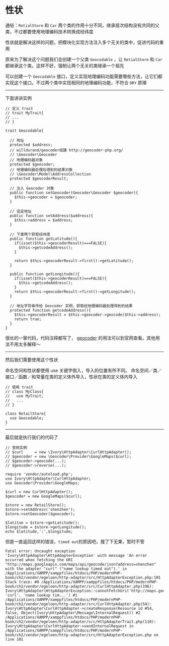 # 性状

通俗：`RetialStore` 和 `Car` 两个类的作用十分不同，继承层次结构没有共同的父类，不过都要使用地理编码技术转换成经纬度

性状就是解决这样的问题，把模块化实现方法注入多个无关的类中，促进代码的重用

原来为了解决这个问题我们会创建一个父类 `Geocodable` ，让 `RetialStore` 和 `Car` 都继承这个类。这样不好，强制让两个无关的类继承一个祖先

可以创建一个 `Geocodable` 接口，定义实现地理编码功能需要哪些方法，让它们都实现这个接口。不过两个类中实现相同的地理编码功能，不符合 `DRY` 原理

---

下面讲讲实例

    // 定义 trait
    // trait MyTrait{
    // ...
    // }

    trait Geocodable{
      
      // 地址
      protected $address;
      // willdurand/geocoder组建 http://geocoder-php.org/
      // \Geocoder\Geocoder
      // 地理编码器对象
      protected $geocoder;
      // 地理编码器处理后得到的结果对象
      // \Geocoder\Model\AddressCollection
      protected $geocoderResult;

      // 注入 Geocoder 对象
      public function setGeocoder(Geocoder\Geocoder $geocoder){
        $this->geocoder = $geocoder;
      }

      // 设定地址
      public function setAddress($address){
        $this->address = $address;
      }

      // 下面两个获取经纬度
      public function getLatitude(){
        if(isset($this->geocoderResult)===FALSE){
          $this->getcodeAddress();
        }

        return $this->geocoderResult->first()->getLatitude();
      }

      public function getLongitude(){
        if(isset($this->geocoderResult)===FALSE){
          $this->getcodeAddress();
        }
        return $this->geocoderResult->first()->getLongitude();
      }

      // 地址字符串传给 Geocoder 实例，获取经地理编码器处理得到的结果
      protected function getcodeAddress(){
        $this->geocoderResult = $this->geocoder->geocode($this->address);
        return true;
      }
    }

很长的一窜代码，代码注释都写了， [geocoder](http://geocoder-php.org/) 的用法可以到官网查看。其他用法不用太多解释～

---

然后我们需要使用这个性状

命名空间和性状都使用 use 关键字倒入，导入的位置有所不同。
命名空间／类／接口／函数／和常量在类的定义体外导入，性状在类的定义体内导入

    // 使用 trait
    // class MyClass{
    //   use MyTrait;
    //   ...
    // }

    class RetailStore{
      use Geocodable;
    }

---

最后就是执行我们的代码了

    // 官网实例
    // $curl     = new \Ivory\HttpAdapter\CurlHttpAdapter();
    // $geocoder = new \Geocoder\Provider\GoogleMaps($curl);
    // $geocoder->geocode(...);
    // $geocoder->reverse(...);

    require 'vendor/autoload.php';
    use Ivory\HttpAdapter\CurlHttpAdapter;
    use Geocoder\Provider\GoogleMaps;

    $curl = new CurlHttpAdapter();
    $geocoder = new GoogleMaps($curl);

    $store = new RetailStore();
    $store->setAddress('shenzhen');
    $store->setGeocoder($geocoder);

    $latitue = $store->getLatitude();
    $longitude = $store->getLongitude();
    echo $latitude,':',$longitude;

但是一直返回这样的错误，`timed out`的原因吧，搜了下无果，暂时不管

    Fatal error: Uncaught exception 'Ivory\HttpAdapter\HttpAdapterException' with message 'An error occurred when fetching the URI "http://maps.googleapis.com/maps/api/geocode/json?address=shenzhen" with the adapter "curl" ("name lookup timed out").' in /Applications/XAMPP/xamppfiles/htdocs/PHP/modernPHP-book/ch2/vendor/egeloen/http-adapter/src/HttpAdapterException.php:101 Stack trace: #0 /Applications/XAMPP/xamppfiles/htdocs/PHP/modernPHP-book/ch2/vendor/egeloen/http-adapter/src/CurlHttpAdapter.php(196): Ivory\HttpAdapter\HttpAdapterException::cannotFetchUri('http://maps.goo...', 'curl', 'name lookup tim...') #1 /Applications/XAMPP/xamppfiles/htdocs/PHP/modernPHP-book/ch2/vendor/egeloen/http-adapter/src/CurlHttpAdapter.php(54): Ivory\HttpAdapter\CurlHttpAdapter->createResponse(Resource id #54, false, Object(Ivory\HttpAdapter\Message\InternalRequest)) #2 /Applications/XAMPP/xamppfiles/htdocs/PHP/modernPHP-book/ch2/vendor/egeloen/http-adapter/src/HttpAdapterTrait.php(110): Ivory\HttpAdapter\CurlHttpAdapter->sendInternalRequest in /Applications/XAMPP/xamppfiles/htdocs/PHP/modernPHP-book/ch2/vendor/egeloen/http-adapter/src/HttpAdapterException.php on line 101
